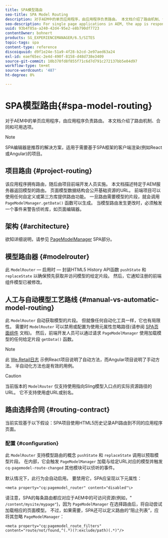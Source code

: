 ```yaml
---
title: SPA模型路由
seo-title: SPA Model Routing
description: 对于AEM中的单页应用程序，由应用程序负责路由。 本文档介绍了路由机制、合同和可用选项。
seo-description: For single page applications in AEM, the app is responsible for the routing. This document describes the routing mechanism, the contract, and options available.
uuid: 93b4f85a-a240-42d4-95e2-e8b790df7723
contentOwner: bohnert
products: SG_EXPERIENCEMANAGER/6.5/SITES
topic-tags: spa
content-type: reference
discoiquuid: d9f1e24e-51a9-4f28-b2cd-2e97aed63a24
exl-id: eaef65ec-2e4d-490f-8158-d48d738e3409
source-git-commit: 10b370fd8f855f71c6d7d791c272137bb5e04d97
workflow-type: tm+mt
source-wordcount: '487'
ht-degree: 0%

---
```


# SPA模型路由{#spa-model-routing}

对于AEM中的单页应用程序，由应用程序负责路由。 本文档介绍了路由机制、合同和可用选项。

>[!NOTE]
>
>SPA编辑器是推荐的解决方案，适用于需要基于SPA框架的客户端渲染(例如React或Angular)的项目。

## 项目路由 {#project-routing}

该应用程序拥有路由，随后由项目前端开发人员实施。 本文档描述特定于AEM服务器返回模型的路由。 页面模型数据结构会公开基础资源的URL。 前端项目可以使用任何自定义或第三方库提供路由功能。 一旦路由需要模型的片段，就会调用 `PageModelManager.getData()` 函数可以生成。 当模型路由发生更改时，必须触发一个事件来警告侦听库，如页面编辑器。

## 架构 {#architecture}

欲知详细说明，请参见 [PageModelManager](/help/sites-developing/spa-blueprint.md#pagemodelmanager) SPA部分。

## 模型路由器 {#modelrouter}

此 `ModelRouter`  — 启用时 — 封装HTML5 History API函数 `pushState` 和 `replaceState` 以确保预先获取并访问模型的给定片段。 然后，它通知注册的前端组件模型已被修改。

## 人工与自动模型工艺路线 {#manual-vs-automatic-model-routing}

此 `ModelRouter` 自动获取模型的片段。 但就像任何自动化工具一样，它也有局限性。 需要时 `ModelRouter` 可以禁用或配置为使用元属性忽略路径(请参阅 [SPA页面组件](/help/sites-developing/spa-page-component.md) 文档)。 然后，前端开发人员可以通过请求 `PageModelManager` 使用加载模型的任何给定片段 `getData()` 函数。

>[!NOTE]
>
>此 [We.Retail日志](https://github.com/adobe/aem-sample-we-retail-journal) 示例React项目说明了自动方法，而Angular项目说明了手动方法。 半自动化方法也是有效的用例。

>[!CAUTION]
>
>当前版本的 `ModelRouter` 仅支持使用指向Sling模型入口点的实际资源路径的URL。 它不支持使用虚URL或别名。

## 路由选择合同 {#routing-contract}

当前实现基于以下假设：SPA项目使用HTML5历史记录API路由到不同的应用程序页面。

### 配置 {#configuration}

此 `ModelRouter` 支持模型路由的概念 `pushState` 和 `replaceState` 调用以预取模型片段。 在内部，它会触发 `PageModelManager` 加载与给定URL对应的模型并触发 `cq-pagemodel-route-changed` 其他模块可以侦听的事件。

默认情况下，此行为会自动启用。 要禁用它，SPA应呈现以下元属性：

```
<meta property="cq:pagemodel_router" content="disabled"\>
```

请注意，SPA的每条路由都应对应于AEM中的可访问资源(例如，&quot; `/content/mysite/mypage"`)，因为 `PageModelManager` 在选择路由后，将自动尝试加载相应的页面模型。 不过，如果需要，SPA还可以定义路由的“阻止列表”，应将其忽略 `PageModelManager`：

```
<meta property="cq:pagemodel_route_filters" content="route/not/found,^(.*)(?:exclude/path)(.*)"/>
```
